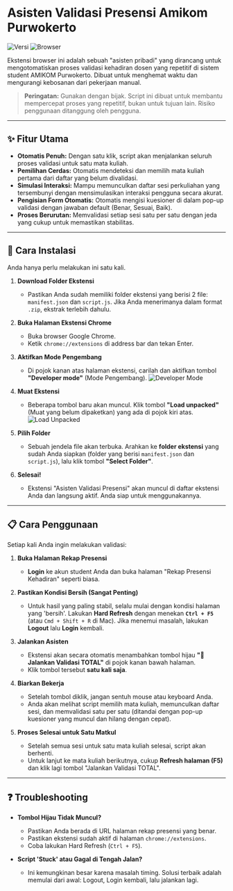 # Asisten Validasi Presensi Amikom Purwokerto

![Versi](https://img.shields.io/badge/versi-1.0-brightgreen)
![Browser](https://img.shields.io/badge/browser-Chrome-blue)

Ekstensi browser ini adalah sebuah "asisten pribadi" yang dirancang untuk mengotomatiskan proses validasi kehadiran dosen yang repetitif di sistem student AMIKOM Purwokerto. Dibuat untuk menghemat waktu dan mengurangi kebosanan dari pekerjaan manual.

> **Peringatan:** Gunakan dengan bijak. Script ini dibuat untuk membantu mempercepat proses yang repetitif, bukan untuk tujuan lain. Risiko penggunaan ditanggung oleh pengguna.

---

## ✨ Fitur Utama
- **Otomatis Penuh:** Dengan satu klik, script akan menjalankan seluruh proses validasi untuk satu mata kuliah.
- **Pemilihan Cerdas:** Otomatis mendeteksi dan memilih mata kuliah pertama dari daftar yang belum divalidasi.
- **Simulasi Interaksi:** Mampu memunculkan daftar sesi perkuliahan yang tersembunyi dengan mensimulasikan interaksi pengguna secara akurat.
- **Pengisian Form Otomatis:** Otomatis mengisi kuesioner di dalam pop-up validasi dengan jawaban default (Benar, Sesuai, Baik).
- **Proses Berurutan:** Memvalidasi setiap sesi satu per satu dengan jeda yang cukup untuk memastikan stabilitas.

---

## 🚀 Cara Instalasi

Anda hanya perlu melakukan ini satu kali.

1.  **Download Folder Ekstensi**
    -   Pastikan Anda sudah memiliki folder ekstensi yang berisi 2 file: `manifest.json` dan `script.js`. Jika Anda menerimanya dalam format `.zip`, ekstrak terlebih dahulu.

2.  **Buka Halaman Ekstensi Chrome**
    -   Buka browser Google Chrome.
    -   Ketik `chrome://extensions` di address bar dan tekan Enter.

3.  **Aktifkan Mode Pengembang**
    -   Di pojok kanan atas halaman ekstensi, carilah dan aktifkan tombol **"Developer mode"** (Mode Pengembang).
    ![Developer Mode](https://i.imgur.com/g3wM3Fv.png)

4.  **Muat Ekstensi**
    -   Beberapa tombol baru akan muncul. Klik tombol **"Load unpacked"** (Muat yang belum dipaketkan) yang ada di pojok kiri atas.
    ![Load Unpacked](https://i.imgur.com/e4iY0m1.png)

5.  **Pilih Folder**
    -   Sebuah jendela file akan terbuka. Arahkan ke **folder ekstensi** yang sudah Anda siapkan (folder yang berisi `manifest.json` dan `script.js`), lalu klik tombol **"Select Folder"**.

6.  **Selesai!**
    -   Ekstensi "Asisten Validasi Presensi" akan muncul di daftar ekstensi Anda dan langsung aktif. Anda siap untuk menggunakannya.

---

## 📋 Cara Penggunaan

Setiap kali Anda ingin melakukan validasi:

1.  **Buka Halaman Rekap Presensi**
    -   **Login** ke akun student Anda dan buka halaman "Rekap Presensi Kehadiran" seperti biasa.

2.  **Pastikan Kondisi Bersih (Sangat Penting)**
    -   Untuk hasil yang paling stabil, selalu mulai dengan kondisi halaman yang 'bersih'. Lakukan **Hard Refresh** dengan menekan **`Ctrl + F5`** (atau `Cmd + Shift + R` di Mac). Jika menemui masalah, lakukan **Logout** lalu **Login** kembali.

3.  **Jalankan Asisten**
    -   Ekstensi akan secara otomatis menambahkan tombol hijau **"🚀 Jalankan Validasi TOTAL"** di pojok kanan bawah halaman.
    -   Klik tombol tersebut **satu kali saja**.

4.  **Biarkan Bekerja**
    -   Setelah tombol diklik, jangan sentuh mouse atau keyboard Anda.
    -   Anda akan melihat script memilih mata kuliah, memunculkan daftar sesi, dan memvalidasi satu per satu (ditandai dengan pop-up kuesioner yang muncul dan hilang dengan cepat).

5.  **Proses Selesai untuk Satu Matkul**
    -   Setelah semua sesi untuk satu mata kuliah selesai, script akan berhenti.
    -   Untuk lanjut ke mata kuliah berikutnya, cukup **Refresh halaman (F5)** dan klik lagi tombol "Jalankan Validasi TOTAL".

---

## ❓ Troubleshooting

-   **Tombol Hijau Tidak Muncul?**
    -   Pastikan Anda berada di URL halaman rekap presensi yang benar.
    -   Pastikan ekstensi sudah aktif di halaman `chrome://extensions`.
    -   Coba lakukan Hard Refresh (`Ctrl + F5`).

-   **Script 'Stuck' atau Gagal di Tengah Jalan?**
    -   Ini kemungkinan besar karena masalah timing. Solusi terbaik adalah memulai dari awal: Logout, Login kembali, lalu jalankan lagi.